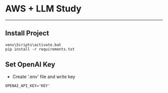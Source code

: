 # AWS + LLM Study
---
## Install Project
```
venv\Scripts\activate.bat
pip install -r requirements.txt
```

## Set OpenAI Key
- Create '.env' file and write key
```
OPENAI_API_KEY='KEY'
```
